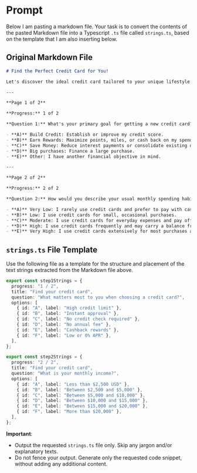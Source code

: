 # Prompt

Below I am pasting a markdown file. Your task is to convert the contents of the pasted Markdown file into a Typescript `.ts` file called `strings.ts`, based on the template that I am also inserting below.

## Original Markdown File

```markdown
# Find the Perfect Credit Card for You!

Let's discover the ideal credit card tailored to your unique lifestyle and financial goals.Take this quick quiz to receive personalized recommendations!

---

**Page 1 of 2**

**Progress:** 1 of 2

**Question 1:** What's your primary goal for getting a new credit card?

- **A)** Build Credit: Establish or improve my credit score.
- **B)** Earn Rewards: Maximize points, miles, or cash back on my spending.
- **C)** Save Money: Reduce interest payments or consolidate existing debt.
- **D)** Big purchases: Finance a large purchase.
- **E)** Other: I have another financial objective in mind.

---

**Page 2 of 2**

**Progress:** 2 of 2

**Question 2:** How would you describe your usual monthly spending habits?

- **A)** Very Low: I rarely use credit cards and prefer to pay with cash or debit.
- **B)** Low: I use credit cards for small, occasional purchases.
- **C)** Moderate: I use credit cards for everyday expenses and pay off the balance monthly.
- **D)** High: I use credit cards frequently and may carry a balance from time to time.
- **E)** Very High: I use credit cards extensively for most purchases and may carry a significant balance.

```

## `strings.ts` File Template

Use the following file as a template for the structure and placement of the text strings extracted from the Markdown file above.

```typescript
export const step1Strings = {
  progress: "1 / 2",
  title: "Find your credit card",
  question: "What matters most to you when choosing a credit card?",
  options: [
    { id: "A", label: "High credit limit" },
    { id: "B", label: "Instant approval" },
    { id: "C", label: "No credit check required" },
    { id: "D", label: "No annual fee" },
    { id: "E", label: "Cashback rewards" },
    { id: "F", label: "Low or 0% APR" },
  ],
};

export const step2Strings = {
  progress: "2 / 2",
  title: "Find your credit card",
  question: "What is your monthly income?",
  options: [
    { id: "A", label: "Less than $2,500 USD" },
    { id: "B", label: "Between $2,500 and $5,000" },
    { id: "C", label: "Between $5,000 and $10,000" },
    { id: "D", label: "Between $10,000 and $15,000" },
    { id: "E", label: "Between $15,000 and $20,000" },
    { id: "F", label: "More than $20,000" },
  ],
};
```

**Important**:

- Output the requested `strings.ts` file only. Skip any jargon and/or explanatory texts.
- Do not fence your output. Generate only the requested code snippet, without adding any additional content.
